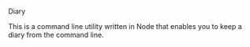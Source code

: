Diary

This is a command line utility written in Node that enables you to keep a diary from the command line.
